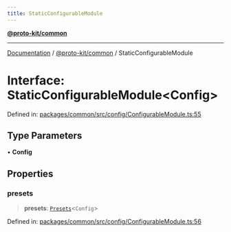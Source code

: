 ```yaml
---
title: StaticConfigurableModule
---
```


[**@proto-kit/common**](../README.md)

***

[Documentation](../../../README.md) / [@proto-kit/common](../README.md) / StaticConfigurableModule

# Interface: StaticConfigurableModule\<Config\>

Defined in: [packages/common/src/config/ConfigurableModule.ts:55](https://github.com/proto-kit/framework/blob/b953c754e500c62f01fbbd6d09adfb2f5577269d/packages/common/src/config/ConfigurableModule.ts#L55)

## Type Parameters

• **Config**

## Properties

### presets

> **presets**: [`Presets`](../type-aliases/Presets.md)\<`Config`\>

Defined in: [packages/common/src/config/ConfigurableModule.ts:56](https://github.com/proto-kit/framework/blob/b953c754e500c62f01fbbd6d09adfb2f5577269d/packages/common/src/config/ConfigurableModule.ts#L56)
